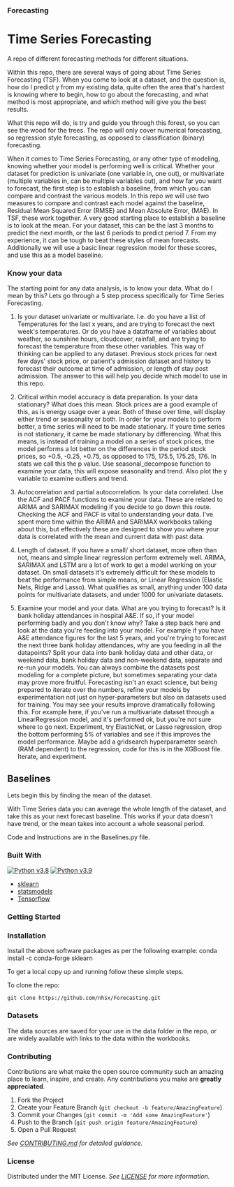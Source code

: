 ### Forecasting

# Time Series Forecasting
A repo of different forecasting methods for different situations.


Within this repo, there are several ways of going about Time Series Forecasting (TSF). 
When you come to look at a dataset, and the question is, how do I predict y from my existing data, quite often the area that's hardest is knowing where to begin, how to go about the forecasting, and what method is most appropriate, and which method will give you the best results.

What this repo will do, is try and guide you through this forest, so you can see the wood for the trees. The repo will only cover numerical forecasting, so regression style forecasting, as opposed to classification (binary) forecasting. 

When it comes to Time Series Forecasting, or any other type of modeling, knowing whether your model is performing well is critical. Whether your dataset for prediction is univariate (one variable in, one out), or multivariate (multiple variables in, can be multiple variables out), and how far you want to forecast, the first step is to establish a baseline, from which you can compare and contrast the various models. 
In this repo we will use two measures to compare and contrast each model against the baseline, Residual Mean Squared Error (RMSE) and Mean Absolute Error, (MAE). In TSF, these work together. A very good starting place to establish a baseline is to look at the mean. For your dataset, this can be the last 3 months to predict the next month, or the last 6 periods to predict period 7. From my experience, it can be tough to beat these styles of mean forecasts. 
Additionally we will use a basic linear regression model for these scores, and use this as a model baseline. 


### Know your data

The starting point for any data analysis, is to know your data. What do I mean by this?
Lets go through a 5 step process specifically for Time Series Forecasting. 

1. Is your dataset univariate or multivariate. I.e. do you have a list of Temperatures for the last x years, and are trying to forecast the next week's temperatures. Or do you have a dataframe of variables about weather, so sunshine hours, cloudcover, rainfall, and are trying to forecast the temperature from these other variables. This way of thinking can be applied to any dataset. Previous stock prices for next few days' stock price, or patient's admission dataset and history to forecast their outcome at time of admission, or length of stay post admission.
The answer to this will help you decide which model to use in this repo. 

2. Critical within model accuracy is data preparation. Is your data stationary? What does this mean. Stock prices are a good example of this, as is energy usage over a year. Both of these over time, will display either trend or seasonality or both. In order for your models to perform better, a time series will need to be made stationary. If youre time series is not stationary, it came be made stationary by differencing. What this means, is instead of training a model on a series of stock prices, the model performs a lot better on the differences in the period stock prices, so +0.5, -0.25, +0.75, as opposed to 175, 175.5, 175.25, 176. In stats we call this the p value. Use seasonal_decompose function to examine your data, this will expose seasonality and trend. Also plot the y variable to examine outliers and trend.

3. Autocorrelation and partial autocorrelation. Is your data correlated. Use the ACF and PACF functions to examine your data. These are related to ARIMA and SARIMAX modeling if you decide to go down this route. Checking the ACF and PACF is vital to understanding your data. I've spent more time within the ARIMA and SARIMAX workbooks talking about this, but effectively these are designed to show you where your data is correlated with the mean and current data with past data.

4. Length of dataset. If you have a small/ short dataset, more often than not, means and simple linear regression perform extremely well. ARIMA, SARIMAX and LSTM are a lot of work to get a model working on your dataset. On small datasets it's extremely difficult for these models to beat the performance from simple means, or Linear Regression (Elastic Nets, Ridge and Lasso). What qualifies as small, anything under 100 data points for multivariate datasets, and under 1000 for univariate datasets.

5. Examine your model and your data. What are you trying to forecast? Is it bank holiday attendances in hospital A&E. If so, if your model performing badly and you don't know why? Take a step back here and look at the data you're feeding into your model. For example if you have A&E attendance figures for the last 5 years, and you're trying to forecast the next three bank holiday attendances, why are you feeding in all the datapoints? Split your data into bank holiday data and other data, or weekend data, bank holiday data and non-weekend data, separate and re-run your models. You can always combine the datasets post modeling for a complete picture, but sometimes separating your data may prove more fruitful. Forecasting isn't an exact science, but being prepared to iterate over the numbers, refine your models by experimentation not just on hyper-parameters but also on datasets used for training. You may see your results improve dramatically following this. 
For example here, if you've run a multivariate dataset through a LinearRegression model, and it's performed ok, but you're not sure where to go next. 
Experiment, try ElasticNet, or Lasso regression, drop the bottom performing 5% of variables and see if this improves the model performance. Maybe add a gridsearch hyperparameter search (RAM dependent) to the regression, code for this is in the XGBoost file.
Iterate, and experiment. 



## Baselines

Lets begin this by finding the mean of the dataset. 

With Time Series data you can average the whole length of the dataset, and take this as your next forecast baseline.
This works if your data doesn't have trend, or the mean takes into account a whole seasonal period. 

Code and Instructions are in the Baselines.py file. 

### Built With

[![Python v3.8](https://img.shields.io/badge/python-v3.8-blue.svg)](https://www.python.org/downloads/release/python-380/)
[![Python v3.9](https://img.shields.io/badge/python-v3.9-blue.svg)](https://www.python.org/downloads/release/python-390/)
- [sklearn](https://scikit-learn.org/stable/)
- [statsmodels](https://www.statsmodels.org/stable/index.html)
- [Tensorflow](https://tensorflow.org/)

### Getting Started

### Installation

Install the above software packages as per the following example:
conda install -c conda-forge sklearn

To get a local copy up and running follow these simple steps.

To clone the repo:

`git clone https://github.com/nhsx/Forecasting.git`

### Datasets

The data sources are saved for your use in the data folder in the repo, or are widely available with links to the data within the workbooks. 

### Contributing

Contributions are what make the open source community such an amazing place to learn, inspire, and create. Any contributions you make are **greatly appreciated**.

1. Fork the Project
2. Create your Feature Branch (`git checkout -b feature/AmazingFeature`)
3. Commit your Changes (`git commit -m 'Add some AmazingFeature'`)
4. Push to the Branch (`git push origin feature/AmazingFeature`)
5. Open a Pull Request

_See [CONTRIBUTING.md](./CONTRIBUTING.md) for detailed guidance._

### License

Distributed under the MIT License. _See [LICENSE](./LICENSE) for more information._
